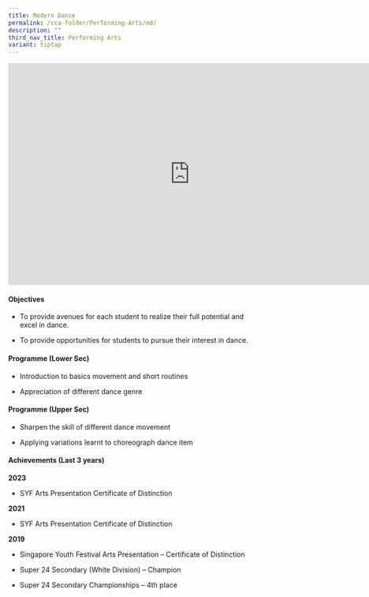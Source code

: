 ```yaml
---
title: Modern Dance
permalink: /cca-folder/Performing-Arts/md/
description: ""
third_nav_title: Performing Arts
variant: tiptap
---
```

<div class="iframe-wrapper">
<iframe height="450" width="735" allowfullscreen="true" frameborder="0" src="https://docs.google.com/presentation/d/e/2PACX-1vQuVpNAsxbMRJIhBFsUWwHBNsTn6Fb2iD3zVoi_Xqar6ZALsw-JrOp4dqkOOMgEfA/embed?start=false&amp;loop=false&amp;delayms=3000"></iframe>
</div>
<h4>Objectives</h4>
<ul data-tight="true" class="tight">
<li>
<p>To provide avenues for each student to realize their full potential and
excel in dance.</p>
</li>
<li>
<p>To provide opportunities for students to pursue their interest in dance.</p>
</li>
</ul>
<h4>Programme (Lower Sec)</h4>
<ul data-tight="true" class="tight">
<li>
<p>Introduction to basics movement and short routines</p>
</li>
<li>
<p>Appreciation of different dance genre</p>
</li>
</ul>
<h4>Programme (Upper Sec)</h4>
<ul data-tight="true" class="tight">
<li>
<p>Sharpen the skill of different dance movement</p>
</li>
<li>
<p>Applying variations learnt to choreograph dance item</p>
</li>
</ul>
<h4>Achievements (Last 3 years)</h4>
<p><strong>2023</strong>
</p>
<ul data-tight="true" class="tight">
<li>
<p>SYF Arts Presentation Certificate of Distinction</p>
</li>
</ul>
<p><strong>2021</strong> 
</p>
<ul data-tight="true" class="tight">
<li>
<p>SYF Arts Presentation Certificate of Distinction</p>
</li>
</ul>
<p><strong>2019</strong> 
</p>
<ul data-tight="true" class="tight">
<li>
<p>Singapore Youth Festival Arts Presentation – Certificate of Distinction</p>
</li>
<li>
<p>Super 24 Secondary (White Division) – Champion</p>
</li>
<li>
<p>Super 24 Secondary Championships – 4th place</p>
</li>
</ul>
<p></p>
<p></p>